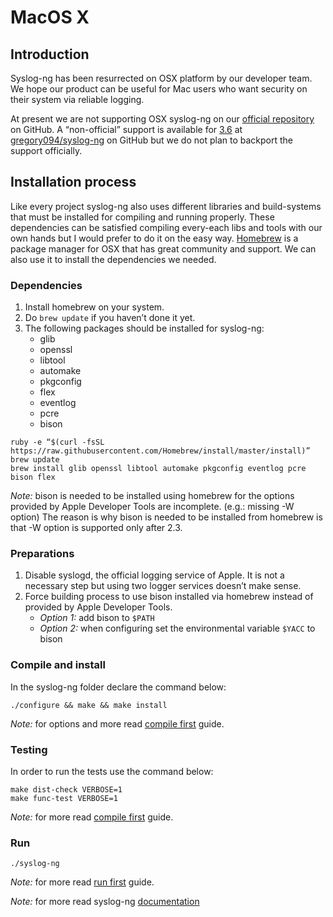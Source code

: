 # MacOS X

[ref:compile]: ../../chapters/chapter_2/README.md
[ref:run]: ../../chapters/chapter_2/README.md
[ref:docs]: http://www.balabit.com/sites/default/files/documents/syslog-ng-ose-latest-guides/en/syslog-ng-ose-guide-admin/html-single/index.html
[ref:homebrew]: http://brew.sh
[gh:ose-official]: http://www.github.com/balabit/syslog-ng
[gh:ose-gregory094]: http://www.github.com/gregory094/syslog-ng
[gh:ose-gregory094-osx]: https://github.com/gregory094/syslog-ng/tree/3.6/f/macosx

## Introduction

Syslog-ng has been resurrected on OSX platform by our developer team.
We hope our product can be useful for Mac users who want security on their
system via reliable logging. 

At present we are not supporting OSX syslog-ng on our [official repository][gh:ose-official] on GitHub. 
A “non-official” support is available for [3.6][gh:ose-gregory094-osx] at [gregory094/syslog-ng][gh:ose-gregory094] 
on GitHub but we do not plan to backport the support officially.

## Installation process
Like every project syslog-ng also uses different libraries and build-systems that must be installed
for compiling and running properly. These dependencies can be satisfied compiling every-each libs and tools
with our own hands but I would prefer to do it on the easy way. [Homebrew][ref:homebrew] is a package manager for OSX
that has great community and support. We can also use it to install the dependencies we needed.

### Dependencies
1. Install homebrew on your system.
2. Do `brew update` if you haven’t done it yet.
3. The following packages should be installed for syslog-ng:
    * glib
    * openssl
    * libtool
    * automake
    * pkgconfig
    * flex
    * eventlog
    * pcre
    * bison

```shell
ruby -e “$(curl -fsSL https://raw.githubusercontent.com/Homebrew/install/master/install)”
brew update
brew install glib openssl libtool automake pkgconfig eventlog pcre bison flex
```

*Note:* bison is needed to be installed using homebrew for the options provided by Apple Developer Tools are
incomplete. (e.g.: missing -W option) The reason is why bison is needed to be installed from homebrew is
that -W option is supported only after 2.3.

### Preparations

1. Disable syslogd, the official logging service of Apple. It is not a necessary step but using two logger
services doesn’t make sense.
2. Force building process to use bison installed via homebrew instead of provided by Apple Developer Tools.
    * *Option 1:* add bison to `$PATH`
    * *Option 2:* when configuring set the environmental variable `$YACC` to bison

### Compile and install

In the syslog-ng folder declare the command below:

```shell
./configure && make && make install
```

*Note:* for options and more read [compile first][ref:compile] guide.

### Testing

In order to run the tests use the command below:

```shell
make dist-check VERBOSE=1
make func-test VERBOSE=1
```

*Note:* for more read [compile first][ref:compile] guide.

### Run

```shell
./syslog-ng
```

*Note:* for more read [run first][ref:run] guide.

*Note:* for more read syslog-ng [documentation][ref:docs]


